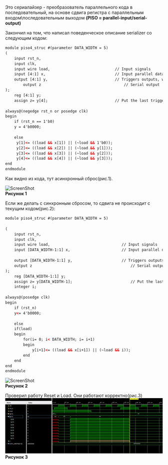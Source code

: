 Это сериалайзер - преобразователь параллельного кода в последовательный, на основе сдвига регистра
с параллельным входом\последовательным выходом  **(PISO = parallel-input/serial-output)**

Закончил на том, что написал поведенческое описание serializer  со следующим кодом:

```html
module piso4_struc #(parameter DATA_WIDTH = 5) 
(
    input rst_n, 
	input clk,
	input wire load,                             // Input signals	
	input [4:1] x,                               // Input parallel data
	output [4:1] y,                              // Triggers outputs, wich goes to the next trigger
    	output z                                     // Serial output   
);
	reg [4:1] y;
	assign z= y[4];                              // Put the last trigger data to serial output

always@(negedge rst_n or posedge clk)
begin
    if (rst_n == 1'b0)
    y = 4'b0000;
    
    else
     y[1]<= ((load && x[1]) || (~load && 1'b0));
     y[2]<= ((load && x[2]) || (~load && y[1])); 
     y[3]<= ((load && x[3]) || (~load && y[2]));
     y[4]<= ((load && x[4]) || (~load && y[3]));    
end
endmodule

```  
Как видно из кода, тут асинхронный сброс(рис.1).

![ScreenShot](https://raw.githubusercontent.com/sht4nigga/FPGA/Assign_Reg/JbFPGA/Transceiver/Serializer/Behavioral/Behavioral%20srlzr.jpg)  
**Рисунок 1**

  
Если же делать с синхронным сбросом, то сдвига не происходит с текущим кодом(рис.2):  
```html
module piso4_struc #(parameter DATA_WIDTH = 5) 

(
    input rst_n, 
	input clk,
	input wire load,                             	// Input signals	
	input [DATA_WIDTH-1:1] x,                       // Input parallel data
	
	output [DATA_WIDTH-1:1] y,                      // Triggers outputs, wich goes to the next trigger
    output z                                            // Serial output
);   
    reg [DATA_WIDTH-1:1] y;
    assign z= y[DATA_WIDTH-1];                          // Put the last trigger data to serial output
    integer i;

always@(posedge clk)
begin
    if (rst_n)
    y<= 4'b0000;
    
    else
    if(load)
    begin
        for(i= 0; i< DATA_WIDTH; i= i+1)
        begin
            y[i+1]<= ((load && x[i+1]) || (~load && i));
        end
    end     
end
endmodule
```

![ScreenShot](https://raw.githubusercontent.com/sht4nigga/FPGA/Assign_Reg/JbFPGA/Transceiver/Serializer/Behavioral/Behavioral%20srlzr2.jpg)  
**Рисунок 2**





  
  
  
  
Проверил работу Reset и Load. Они работают корректно(рис.3)
![ScreenShot](https://raw.githubusercontent.com/sht4nigga/FPGA/Assign_Reg/JbFPGA/Transceiver/Serializer/Behavioral/ex3.jpg) 
**Рисунок 3**
